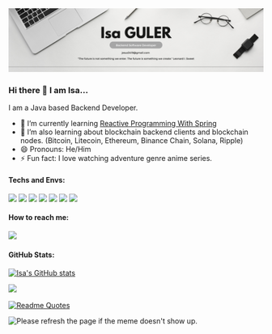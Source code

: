 <img src="https://github.com/IsaGULER/IsaGULER/blob/main/Web%20Developer%20Banner.png" alt="">

### Hi there 👋 I am Isa...

I am a Java based Backend Developer.

- 🌱 I’m currently learning [Reactive Programming With Spring](https://spring.io/reactive)
- 🌱 I’m also learning about blockchain backend clients and blockchain nodes. (Bitcoin, Litecoin, Ethereum, Binance Chain, Solana, Ripple)
- 😄 Pronouns: He/Him
- ⚡ Fun fact: I love watching adventure genre anime series.
<!-- - 📫 How to reach me: [email](mailto:jesus3419@gmail.com) -->

#### Techs and Envs:
![](https://img.shields.io/badge/Spring-informational?style=for-the-badge&logo=Spring&logoColor=greeen&color=white)
![](https://img.shields.io/badge/SpringBoot-informational?style=for-the-badge&logo=SpringBoot&logoColor=green&color=white)
![](https://img.shields.io/badge/MySQL-informational?style=for-the-badge&logo=MySQL&logoColor=4479A1&color=white)
![](https://img.shields.io/badge/Redis-informational?style=for-the-badge&logo=Redis&logoColor=DC382D&color=white)
![](https://img.shields.io/badge/Docker-informational?style=for-the-badge&logo=docker&logoColor=white&color=2496ED)
![](https://img.shields.io/badge/IntellijIDEA-informational?style=for-the-badge&logo=IntellijIDEA&logoColor=white&color=black)
![](https://img.shields.io/badge/Windows-informational?style=for-the-badge&logo=Windows&logoColor=0078D6&color=white)
<!-- ![](https://img.shields.io/badge/Java-informational?style=for-the-badge&logo=Oracle&logoColor=F80000&color=blue) -->
#### How to reach me:
[![](https://img.shields.io/badge/Mail-informational?style=for-the-badge&logo=gmail&logoColor=white&color=EA4335)](mailto:batudemir034@gmail.com)

#### GitHub Stats:
[![Isa's GitHub stats](https://github-readme-stats.vercel.app/api?username=IsaGULER&count_private=true&show_icons=true&theme=tokyonight)](https://github.com/anuraghazra/github-readme-stats)

![](https://komarev.com/ghpvc/?username=IsaGULER&style=for-the-badge)

[![Readme Quotes](https://quotes-github-readme.vercel.app/api?type=horizontal&theme=dark)](https://github.com/piyushsuthar/github-readme-quotes)

<img src='https://random-memer.herokuapp.com/' title="Meme" alt="Please refresh the page if the meme doesn't show up.">

<!-- Markdown -->

<!--
**IsaGULER/IsaGULER** is a ✨ _special_ ✨ repository because its `README.md` (this file) appears on your GitHub profile.

Here are some ideas to get you started:

- 🔭 I’m currently working on ...
- 🌱 I’m currently learning ...
- 👯 I’m looking to collaborate on ...
- 🤔 I’m looking for help with ...
- 💬 Ask me about ...
- 📫 How to reach me: ...
- 😄 Pronouns: ...
- ⚡ Fun fact: ...
-->
